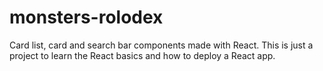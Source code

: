 # monsters-rolodex
Card list, card and search bar components made with React.
This is just a project to learn the React basics and how to deploy a React app.
